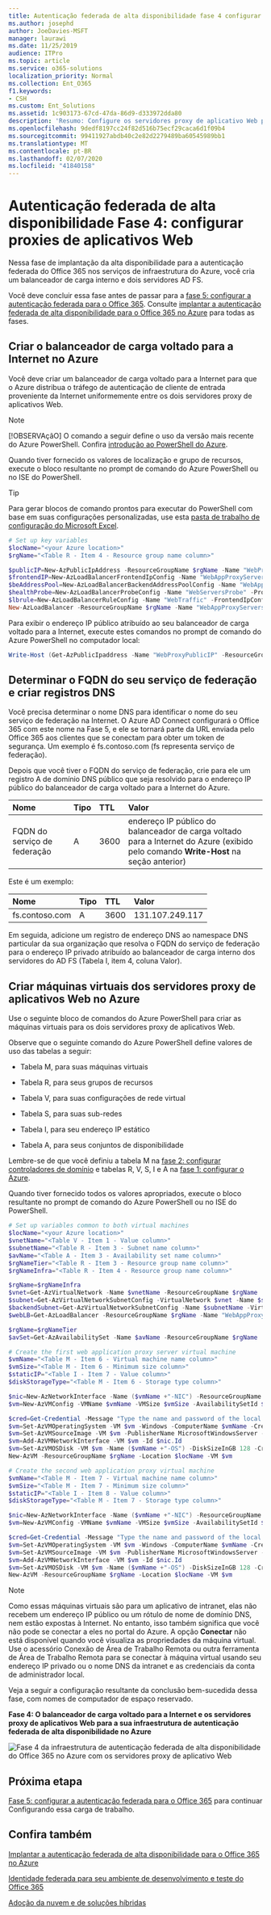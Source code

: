 ```yaml
---
title: Autenticação federada de alta disponibilidade fase 4 configurar proxies de aplicativos Web
ms.author: josephd
author: JoeDavies-MSFT
manager: laurawi
ms.date: 11/25/2019
audience: ITPro
ms.topic: article
ms.service: o365-solutions
localization_priority: Normal
ms.collection: Ent_O365
f1.keywords:
- CSH
ms.custom: Ent_Solutions
ms.assetid: 1c903173-67cd-47da-86d9-d333972dda80
description: 'Resumo: Configure os servidores proxy de aplicativo Web para a autenticação federada de alta disponibilidade para o Office 365 no Microsoft Azure.'
ms.openlocfilehash: 9dedf8197cc24f82d516b75ecf29caca6d1f09b4
ms.sourcegitcommit: 99411927abdb40c2e82d2279489ba60545989bb1
ms.translationtype: MT
ms.contentlocale: pt-BR
ms.lasthandoff: 02/07/2020
ms.locfileid: "41840158"
---
```

# <a name="high-availability-federated-authentication-phase-4-configure-web-application-proxies"></a>Autenticação federada de alta disponibilidade Fase 4: configurar proxies de aplicativos Web

Nessa fase de implantação da alta disponibilidade para a autenticação federada do Office 365 nos serviços de infraestrutura do Azure, você cria um balanceador de carga interno e dois servidores AD FS.
  
Você deve concluir essa fase antes de passar para a [fase 5: configurar a autenticação federada para o Office 365](high-availability-federated-authentication-phase-5-configure-federated-authentic.md). Consulte [implantar a autenticação federada de alta disponibilidade para o Office 365 no Azure](deploy-high-availability-federated-authentication-for-office-365-in-azure.md) para todas as fases.
  
## <a name="create-the-internet-facing-load-balancer-in-azure"></a>Criar o balanceador de carga voltado para a Internet no Azure

Você deve criar um balanceador de carga voltado para a Internet para que o Azure distribua o tráfego de autenticação de cliente de entrada proveniente da Internet uniformemente entre os dois servidores proxy de aplicativos Web.
  
> [!NOTE]
> [!OBSERVAçãO] O comando a seguir define o uso da versão mais recente do Azure PowerShell. Confira [introdução ao PowerShell do Azure](https://docs.microsoft.com/powershell/azure/get-started-azureps). 
  
Quando tiver fornecido os valores de localização e grupo de recursos, execute o bloco resultante no prompt de comando do Azure PowerShell ou no ISE do PowerShell.
  
> [!TIP]
> Para gerar blocos de comando prontos para executar do PowerShell com base em suas configurações personalizadas, use esta [pasta de trabalho de configuração do Microsoft Excel](https://github.com/MicrosoftDocs/OfficeDocs-Enterprise/raw/live/Enterprise/media/deploy-high-availability-federated-authentication-for-office-365-in-azure/O365FedAuthInAzure_Config.xlsx). 

```powershell
# Set up key variables
$locName="<your Azure location>"
$rgName="<Table R - Item 4 - Resource group name column>"

$publicIP=New-AzPublicIpAddress -ResourceGroupName $rgName -Name "WebProxyPublicIP" -Location $LocName -AllocationMethod "Static"
$frontendIP=New-AzLoadBalancerFrontendIpConfig -Name "WebAppProxyServers-LBFE" -PublicIpAddress $publicIP
$beAddressPool=New-AzLoadBalancerBackendAddressPoolConfig -Name "WebAppProxyServers-LBBE"
$healthProbe=New-AzLoadBalancerProbeConfig -Name "WebServersProbe" -Protocol "TCP" -Port 443 -IntervalInSeconds 15 -ProbeCount 2
$lbrule=New-AzLoadBalancerRuleConfig -Name "WebTraffic" -FrontendIpConfiguration $frontendIP -BackendAddressPool $beAddressPool -Probe $healthProbe -Protocol "TCP" -FrontendPort 443 -BackendPort 443
New-AzLoadBalancer -ResourceGroupName $rgName -Name "WebAppProxyServers" -Location $locName -LoadBalancingRule $lbrule -BackendAddressPool $beAddressPool -Probe $healthProbe -FrontendIpConfiguration $frontendIP
```

Para exibir o endereço IP público atribuído ao seu balanceador de carga voltado para a Internet, execute estes comandos no prompt de comando do Azure PowerShell no computador local:
  
```powershell
Write-Host (Get-AzPublicIpaddress -Name "WebProxyPublicIP" -ResourceGroup $rgName).IPAddress
```

## <a name="determine-your-federation-service-fqdn-and-create-dns-records"></a>Determinar o FQDN do seu serviço de federação e criar registros DNS

Você precisa determinar o nome DNS para identificar o nome do seu serviço de federação na Internet. O Azure AD Connect configurará o Office 365 com este nome na Fase 5, e ele se tornará parte da URL enviada pelo Office 365 aos clientes que se conectam para obter um token de segurança. Um exemplo é fs.contoso.com (fs representa serviço de federação).
  
Depois que você tiver o FQDN do serviço de federação, crie para ele um registro A de domínio DNS público que seja resolvido para o endereço IP público do balanceador de carga voltado para a Internet do Azure.
  
|**Nome**|**Tipo**|**TTL**|**Valor**|
|:-----|:-----|:-----|:-----|
|FQDN do serviço de federação  <br/> |A  <br/> |3600  <br/> |endereço IP público do balanceador de carga voltado para a Internet do Azure (exibido pelo comando **Write-Host** na seção anterior) <br/> |
   
Este é um exemplo:
  
|**Nome**|**Tipo**|**TTL**|**Valor**|
|:-----|:-----|:-----|:-----|
|fs.contoso.com  <br/> |A  <br/> |3600  <br/> |131.107.249.117  <br/> |
   
Em seguida, adicione um registro de endereço DNS ao namespace DNS particular da sua organização que resolva o FQDN do serviço de federação para o endereço IP privado atribuído ao balanceador de carga interno dos servidores do AD FS (Tabela I, item 4, coluna Valor).
  
## <a name="create-the-web-application-proxy-server-virtual-machines-in-azure"></a>Criar máquinas virtuais dos servidores proxy de aplicativos Web no Azure

Use o seguinte bloco de comandos do Azure PowerShell para criar as máquinas virtuais para os dois servidores proxy de aplicativos Web.  
  
Observe que o seguinte comando do Azure PowerShell define valores de uso das tabelas a seguir:
  
- Tabela M, para suas máquinas virtuais
    
- Tabela R, para seus grupos de recursos
    
- Tabela V, para suas configurações de rede virtual
    
- Tabela S, para suas sub-redes
    
- Tabela I, para seu endereço IP estático
    
- Tabela A, para seus conjuntos de disponibilidade
    
Lembre-se de que você definiu a tabela M na [fase 2: configurar controladores de domínio](high-availability-federated-authentication-phase-2-configure-domain-controllers.md) e tabelas R, V, S, I e A na [fase 1: configurar o Azure](high-availability-federated-authentication-phase-1-configure-azure.md).
  
Quando tiver fornecido todos os valores apropriados, execute o bloco resultante no prompt de comando do Azure PowerShell ou no ISE do PowerShell.
  
```powershell
# Set up variables common to both virtual machines
$locName="<your Azure location>"
$vnetName="<Table V - Item 1 - Value column>"
$subnetName="<Table R - Item 3 - Subnet name column>"
$avName="<Table A - Item 3 - Availability set name column>"
$rgNameTier="<Table R - Item 3 - Resource group name column>"
$rgNameInfra="<Table R - Item 4 - Resource group name column>"

$rgName=$rgNameInfra
$vnet=Get-AzVirtualNetwork -Name $vnetName -ResourceGroupName $rgName
$subnet=Get-AzVirtualNetworkSubnetConfig -VirtualNetwork $vnet -Name $subnetName
$backendSubnet=Get-AzVirtualNetworkSubnetConfig -Name $subnetName -VirtualNetwork $vnet
$webLB=Get-AzLoadBalancer -ResourceGroupName $rgName -Name "WebAppProxyServers"

$rgName=$rgNameTier
$avSet=Get-AzAvailabilitySet -Name $avName -ResourceGroupName $rgName

# Create the first web application proxy server virtual machine
$vmName="<Table M - Item 6 - Virtual machine name column>"
$vmSize="<Table M - Item 6 - Minimum size column>"
$staticIP="<Table I - Item 7 - Value column>"
$diskStorageType="<Table M - Item 6 - Storage type column>"

$nic=New-AzNetworkInterface -Name ($vmName +"-NIC") -ResourceGroupName $rgName -Location $locName -Subnet $backendSubnet -LoadBalancerBackendAddressPool $webLB.BackendAddressPools[0] -PrivateIpAddress $staticIP
$vm=New-AzVMConfig -VMName $vmName -VMSize $vmSize -AvailabilitySetId $avset.Id

$cred=Get-Credential -Message "Type the name and password of the local administrator account for the first web application proxy server." 
$vm=Set-AzVMOperatingSystem -VM $vm -Windows -ComputerName $vmName -Credential $cred -ProvisionVMAgent -EnableAutoUpdate
$vm=Set-AzVMSourceImage -VM $vm -PublisherName MicrosoftWindowsServer -Offer WindowsServer -Skus 2016-Datacenter -Version "latest"
$vm=Add-AzVMNetworkInterface -VM $vm -Id $nic.Id
$vm=Set-AzVMOSDisk -VM $vm -Name ($vmName +"-OS") -DiskSizeInGB 128 -CreateOption FromImage -StorageAccountType $diskStorageType
New-AzVM -ResourceGroupName $rgName -Location $locName -VM $vm

# Create the second web application proxy virtual machine
$vmName="<Table M - Item 7 - Virtual machine name column>"
$vmSize="<Table M - Item 7 - Minimum size column>"
$staticIP="<Table I - Item 8 - Value column>"
$diskStorageType="<Table M - Item 7 - Storage type column>"

$nic=New-AzNetworkInterface -Name ($vmName +"-NIC") -ResourceGroupName $rgName -Location $locName  -Subnet $backendSubnet -LoadBalancerBackendAddressPool $webLB.BackendAddressPools[0] -PrivateIpAddress $staticIP
$vm=New-AzVMConfig -VMName $vmName -VMSize $vmSize -AvailabilitySetId $avset.Id

$cred=Get-Credential -Message "Type the name and password of the local administrator account for the second web application proxy server." 
$vm=Set-AzVMOperatingSystem -VM $vm -Windows -ComputerName $vmName -Credential $cred -ProvisionVMAgent -EnableAutoUpdate
$vm=Set-AzVMSourceImage -VM $vm -PublisherName MicrosoftWindowsServer -Offer WindowsServer -Skus 2016-Datacenter -Version "latest"
$vm=Add-AzVMNetworkInterface -VM $vm -Id $nic.Id
$vm=Set-AzVMOSDisk -VM $vm -Name ($vmName +"-OS") -DiskSizeInGB 128 -CreateOption FromImage -StorageAccountType $diskStorageType
New-AzVM -ResourceGroupName $rgName -Location $locName -VM $vm
```

> [!NOTE]
> Como essas máquinas virtuais são para um aplicativo de intranet, elas não recebem um endereço IP público ou um rótulo de nome de domínio DNS, nem estão expostas à Internet. No entanto, isso também significa que você não pode se conectar a eles no portal do Azure. A opção **Conectar** não está disponível quando você visualiza as propriedades da máquina virtual. Use o acessório Conexão de Área de Trabalho Remota ou outra ferramenta de Área de Trabalho Remota para se conectar à máquina virtual usando seu endereço IP privado ou o nome DNS da intranet e as credenciais da conta de administrador local.
  
Veja a seguir a configuração resultante da conclusão bem-sucedida dessa fase, com nomes de computador de espaço reservado.
  
**Fase 4: O balanceador de carga voltado para a Internet e os servidores proxy de aplicativos Web para a sua infraestrutura de autenticação federada de alta disponibilidade no Azure**

![Fase 4 da infraestrutura de autenticação federada de alta disponibilidade do Office 365 no Azure com os servidores proxy de aplicativo Web](media/7e03183f-3b3b-4cbe-9028-89cc3f195a63.png)
  
## <a name="next-step"></a>Próxima etapa

[Fase 5: configurar a autenticação federada para o Office 365](high-availability-federated-authentication-phase-5-configure-federated-authentic.md) para continuar Configurando essa carga de trabalho.
  
## <a name="see-also"></a>Confira também

[Implantar a autenticação federada de alta disponibilidade para o Office 365 no Azure](deploy-high-availability-federated-authentication-for-office-365-in-azure.md)
  
[Identidade federada para seu ambiente de desenvolvimento e teste do Office 365](federated-identity-for-your-office-365-dev-test-environment.md)
  
[Adoção da nuvem e de soluções híbridas](cloud-adoption-and-hybrid-solutions.md)

